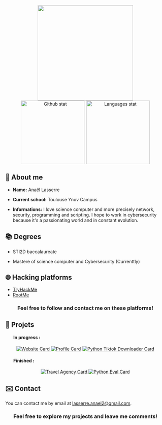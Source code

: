 <div align="center">
  <img src="https://external-content.duckduckgo.com/iu/?u=https%3A%2F%2Fmedia2.giphy.com%2Fmedia%2F4N3Mqhl8JRyYLapZgt%2Fsource.gif&f=1&nofb=1&ipt=b4c9117bad64920710cfbf81310888653addb62bd7c2355d5bcc5313dae77185&ipo=images" width="300"/>
</div>

<section align="center" style="display:flex; gap: 1%; justify-content:center;">
    <img src="https://github-readme-stats.vercel.app/api?username=voluxyy&locale=en&theme=dark&card_width=300&show_icons=true" height="200" alt="Github stat">
    <img src="https://github-readme-stats.vercel.app/api/top-langs?username=voluxyy&locale=en&theme=dark&card_width=300&layout=compact&langs_count=8" height="200" alt="Languages stat">
</section>

## 👋 About me

- **Name:** Anaël Lasserre

- **Current school:** Toulouse Ynov Campus

- **Informations:** I love science computer and more precisely network, security, programming and scripting. I hope to work in cybersecurity because it's a passionating world and in constant evolution.

## 📚 Degrees

- STI2D baccalaureate

- Mastere of science computer and Cybersecurity (Currenttly)

## 🌐 Hacking platforms

- [TryHackMe](https://tryhackme.com/p/voluxyy)
- [RootMe](https://www.root-me.org/voluxyy)

<h3 align="center">Feel free to follow and contact me on these platforms!</h3>

## 🚀 Projets

<h4 style="margin-left:5%">In progress :</h4>

<section align="center" style="display:flex; gap: 1%; justify-content:center;">
  <div>
    <a href="https://github.com/voluxyy/voluxyy.github.io">
      <img src="https://github-readme-stats.vercel.app/api/pin/?username=voluxyy&repo=voluxyy.github.io&theme=dark" alt="Website Card"/>
    </a>
    <a href="https://github.com/voluxyy/voluxyy">
      <img src="https://github-readme-stats.vercel.app/api/pin/?username=voluxyy&repo=voluxyy&theme=dark" alt="Profile Card"/>
    </a>
  </div>
  <div>
    <a href="https://github.com/voluxyy/python-tiktok-downloader">
      <img src="https://github-readme-stats.vercel.app/api/pin/?username=voluxyy&repo=python-tiktok-downloader&theme=dark" alt="Python Tiktok Downloader Card"/>
    </a>
  </div>
</section>

<h4 style="margin-left:5%">Finished :</h4>

<section align="center" style="display:flex; gap: 1%; justify-content:center;">
  <div>
    <a href="https://github.com/voluxyy/Travel-Agency">
      <img src="https://github-readme-stats.vercel.app/api/pin/?username=voluxyy&repo=travel-agency&theme=dark" alt="Travel Agency Card"/>
    </a>
    <a href="https://github.com/voluxyy/python-eval">
      <img src="https://github-readme-stats.vercel.app/api/pin/?username=voluxyy&repo=python-eval&theme=dark" alt="Python Eval Card"/>
    </a>
  </div>
</section>

## ✉️ Contact

You can contact me by email at lasserre.anael2@gmail.com.

<h3 align="center">Feel free to explore my projects and leave me comments!</h3>
